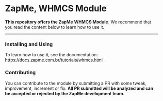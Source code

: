 # ZapMe, WHMCS Module

**This repository offers the ZapMe WHMCS Module.** We recommend that you read the content below to learn how to use it.

---

### Installing and Using

To learn how to use it, see the documentation:
https://docs.zapme.com.br/tutoriais/whmcs.html

### Contributing
You can contribute to the module by submitting a PR with some tweak, improvement, increment or fix. <b>All PR submitted will be analyzed and can be accepted or rejected by the ZapMe development team.</b>